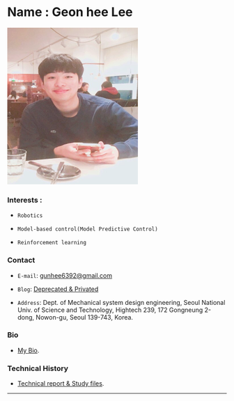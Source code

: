 
# Name : Geon hee Lee 

<img src="./images/profile2.png" width="300" height="360"  class="center">


### Interests : 
- `Robotics`

- `Model-based control(Model Predictive Control)`

- `Reinforcement learning`



### Contact

-  `E-mail`:   gunhee6392@gmail.com

-  `Blog`:     [Deprecated & Privated](https://blog.naver.com/rjsgml6392)

-  `Address`:  Dept. of Mechanical system design engineering, Seoul National Univ. of Science and Technology, Hightech 239, 172 Gongneung 2-dong, Nowon-gu, Seoul 139-743, Korea.



###  Bio

-  [My Bio](./profile.html).
 


 

###  Technical History

-  [Technical report & Study files](./technical_report.html).



---

